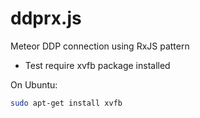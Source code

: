 # ddprx.js

Meteor DDP connection using RxJS pattern


* Test require xvfb package installed

On Ubuntu:

```bash
sudo apt-get install xvfb
```